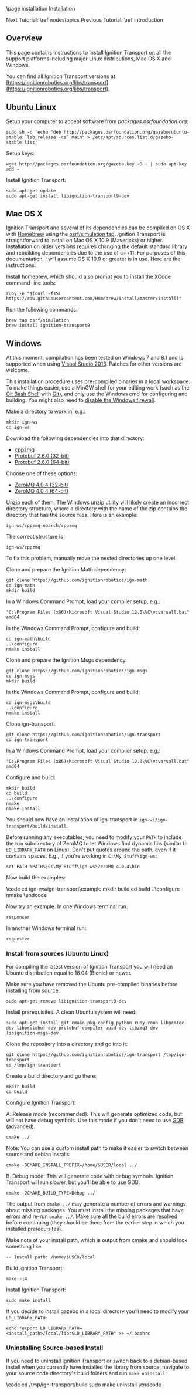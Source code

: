 \page installation Installation

Next Tutorial: \ref nodestopics
Previous Tutorial: \ref introduction

## Overview

This page contains instructions to install Ignition Transport on all the
support platforms including major Linux distributions, Mac OS X and Windows.

You can find all Ignition Transport versions at [https://ignitionrobotics.org/libs/transport](https://ignitionrobotics.org/libs/transport).

## Ubuntu Linux

Setup your computer to accept software from
*packages.osrfoundation.org*:

```{.sh}
sudo sh -c 'echo "deb http://packages.osrfoundation.org/gazebo/ubuntu-stable `lsb_release -cs` main" > /etc/apt/sources.list.d/gazebo-stable.list'
```

Setup keys:

```
wget http://packages.osrfoundation.org/gazebo.key -O - | sudo apt-key add -
```

Install Ignition Transport:

```
sudo apt-get update
sudo apt-get install libignition-transport9-dev
```

## Mac OS X

Ignition Transport and several of its dependencies can be compiled on OS
X with [Homebrew](http://brew.sh/) using the [osrf/simulation
tap](https://github.com/osrf/homebrew-simulation). Ignition Transport is
straightforward to install on Mac OS X 10.9 (Mavericks) or higher.
Installation on older versions requires changing the default standard
library and rebuilding dependencies due to the use of c++11. For
purposes of this documentation, I will assume OS X 10.9 or greater is in
use. Here are the instructions:

Install homebrew, which should also prompt you to install the XCode
command-line tools:

```
ruby -e "$(curl -fsSL https://raw.githubusercontent.com/Homebrew/install/master/install)"
```

Run the following commands:

```
brew tap osrf/simulation
brew install ignition-transport9
```

## Windows

At this moment, compilation has been tested on Windows 7 and 8.1 and is
supported when using [Visual Studio
2013](https://www.visualstudio.com/downloads/). Patches for other
versions are welcome.

This installation procedure uses pre-compiled binaries in a local
workspace. To make things easier, use a MinGW shell for your editing
work (such as the [Git Bash Shell](https://msysgit.github.io/) with
[Git](https://gitforwindows.org/)), and
only use the Windows cmd for configuring and building. You might also
need to [disable the Windows
firewall](http://windows.microsoft.com/en-us/windows/turn-windows-firewall-on-off#turn-windows-firewall-on-off=windows-7).

Make a directory to work in, e.g.:

```
mkdir ign-ws
cd ign-ws
```

Download the following dependencies into that directory:

  * [cppzmq](http://packages.osrfoundation.org/win32/deps/cppzmq-noarch.zip)
  * [Protobuf 2.6.0 (32-bit)](http://packages.osrfoundation.org/win32/deps/protobuf-2.6.0-win32-vc12.zip)
  * [Protobuf 2.6.0 (64-bit)](http://packages.osrfoundation.org/win32/deps/protobuf-2.6.0-win64-vc12.zip)

Choose one of these options:

  * [ZeroMQ 4.0.4 (32-bit)](http://packages.osrfoundation.org/win32/deps/zeromq-4.0.4-x86.zip)
  * [ZeroMQ 4.0.4 (64-bit)](http://packages.osrfoundation.org/win32/deps/zeromq-4.0.4-amd64.zip)

Unzip each of them. The Windows unzip utility will likely create an
incorrect directory structure, where a directory with the name of the
zip contains the directory that has the source files. Here is an
example:

```
ign-ws/cppzmq-noarch/cppzmq
```

The correct structure is

```
ign-ws/cppzmq
```

To fix this problem, manually move the nested directories up one level.

Clone and prepare the Ignition Math dependency:

```
git clone https://github.com/ignitionrobotics/ign-math
cd ign-math
mkdir build
```

In a Windows Command Prompt, load your compiler setup, e.g.:

```
"C:\Program Files (x86)\Microsoft Visual Studio 12.0\VC\vcvarsall.bat" amd64
```

In the Windows Command Prompt, configure and build:

```
cd ign-math\build
..\configure
nmake install
```

Clone and prepare the Ignition Msgs dependency:

```
git clone https://github.com/ignitionrobotics/ign-msgs
cd ign-msgs
mkdir build
```

In the Windows Command Prompt, configure and build:

```
cd ign-msgs\build
..\configure
nmake install
```

Clone ign-transport:

```
git clone https://github.com/ignitionrobotics/ign-transport
cd ign-transport
```

In a Windows Command Prompt, load your compiler setup, e.g.:

```
"C:\Program Files (x86)\Microsoft Visual Studio 12.0\VC\vcvarsall.bat" amd64
```

Configure and build:

```
mkdir build
cd build
..\configure
nmake
nmake install
```

You should now have an installation of ign-transport in
`ign-ws/ign-transport/build/install`.

Before running any executables, you need to modify your `PATH` to
include the `bin` subdirectory of ZeroMQ to let Windows find dynamic
libs (similar to `LD_LIBRARY_PATH` on Linux). Don't put quotes around
the path, even if it contains spaces. E.g., if you're working in
`C:\My Stuff\ign-ws`:

```
set PATH %PATH%;C:\My Stuff\ign-ws\ZeroMQ 4.0.4\bin
```

Now build the examples:

\code
cd ign-ws\ign-transport\example
mkdir build
cd build
..\configure
nmake
\endcode

Now try an example. In one Windows terminal run:

```
responser
```

In another Windows terminal run:

```
requester
```

### Install from sources (Ubuntu Linux)

For compiling the latest version of Ignition Transport you will need an
Ubuntu distribution equal to 18.04 (Bionic) or newer.

Make sure you have removed the Ubuntu pre-compiled binaries before
installing from source:

```
sudo apt-get remove libignition-transport9-dev
```

Install prerequisites. A clean Ubuntu system will need:

```
sudo apt-get install git cmake pkg-config python ruby-ronn libprotoc-dev libprotobuf-dev protobuf-compiler uuid-dev libzmq3-dev libignition-msgs-dev
```

Clone the repository into a directory and go into it:

```
git clone https://github.com/ignitionrobotics/ign-transport /tmp/ign-transport
cd /tmp/ign-transport
```

Create a build directory and go there:

```
mkdir build
cd build
```

Configure Ignition Transport:

A.  Release mode (recommended): This will generate optimized code, but will not have
    debug symbols. Use this mode if you don't need to use [GDB](https://www.gnu.org/software/gdb/) (advanced).

```
cmake ../
```

Note: You can use a custom install path to make it easier to switch
between source and debian installs:

```
cmake -DCMAKE_INSTALL_PREFIX=/home/$USER/local ../
```

B. Debug mode: This will generate code with debug symbols. Ignition
Transport will run slower, but you'll be able to use GDB.

```
cmake -DCMAKE_BUILD_TYPE=Debug ../
```

The output from `cmake ../` may generate a number of errors and warnings
about missing packages. You must install the missing packages that have
errors and re-run `cmake ../`. Make sure all the build errors are
resolved before continuing (they should be there from the earlier step
in which you installed prerequisites).

Make note of your install path, which is output from cmake and should
look something like:

```
-- Install path: /home/$USER/local
```

Build Ignition Transport:

```
make -j4
```

Install Ignition Transport:

```
sudo make install
```

If you decide to install gazebo in a local directory you'll need to
modify your `LD_LIBRARY_PATH`:

```
echo "export LD_LIBRARY_PATH=<install_path>/local/lib:$LD_LIBRARY_PATH" >> ~/.bashrc
```

### Uninstalling Source-based Install

If you need to uninstall Ignition Transport or switch back to a
debian-based install when you currently have installed the library from
source, navigate to your source code directory's build folders and run
`make uninstall`:

\code
cd /tmp/ign-transport/build
sudo make uninstall
\endcode
